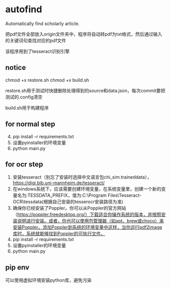 # autofind
Automatically find scholarly article.

把pdf文件全部放入origin文件夹中，程序将自动转pdf为txt格式，然后通过输入的关键词句查找对应的pdf文件

该程序用到了tesseract识别引擎


## notice
chmod +x restore.sh
chmod +x build.sh

restore.sh用于测试时快捷删除处理得到的source和data.json，每次commit要把测试的.config清空

build.sh用于构建程序

## for normal step
4. pip install -r requirements.txt
5. 设置pyinstaller的环境变量
6. python main.py

## for ocr step
1. 安装tesseract（别忘了安装时选择中文语言包chi_sim.traineddata），https://digi.bib.uni-mannheim.de/tesseract/
2. 在windows系统下，应该需要创建环境变量，在系统变量里，创建一个新的变量名为:TESSDATA_PREFIX，值为:C:\Program Files\Tesseract-OCR\tessdata(根据自己安装的tesserocr安装路径为准)
3. 确保你已经安装了Poppler。你可以从Poppler的官方网站（https://poppler.freedesktop.org/）下载适合你操作系统的版本，并按照安装说明进行安装。或者，你也可以使用包管理器（如apt、brew或choco）来安装Poppler。添加Poppler到系统的环境变量中这样，当你运行pdf2image库时，系统就能够找到Poppler的可执行文件。
4. pip install -r requirements.txt
5. 设置pyinstaller的环境变量
6. python main.py

## pip env
可以使用虚拟环境安装python库，避免污染